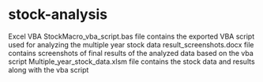 # stock-analysis
Excel VBA
StockMacro_vba_script.bas file contains the exported VBA script used for analyzing the multiple year stock data
result_screenshots.docx file contains screenshots of final results of the analyzed data based on the vba script
Multiple_year_stock_data.xlsm file contains the stock data and results along with the vba script
